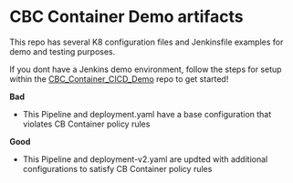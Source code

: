 # CBC Container Demo artifacts
This repo has several K8 configuration files and Jenkinsfile examples for demo and testing purposes.

If you dont have a Jenkins demo environment,  follow the steps for setup within the [CBC_Container_CICD_Demo](https://github.com/ncomeau/CBC_Container_CICD_Demo) repo to get started!

**Bad**
  - This Pipeline and deployment.yaml have a base configuration that violates CB Container policy rules

**Good**
  - This Pipeline and deployment-v2.yaml are updted with additional configurations to satisfy CB Container policy rules
